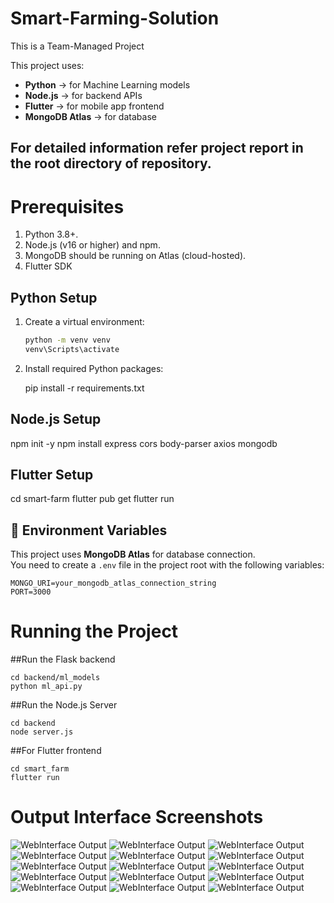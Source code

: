 # Smart-Farming-Solution

This is a Team-Managed Project 

This project uses:
- **Python** → for Machine Learning models  
- **Node.js** → for backend APIs  
- **Flutter** → for mobile app frontend  
- **MongoDB Atlas** → for database

## For detailed information refer project report in the root directory of repository.

# Prerequisites
1) Python 3.8+.
2) Node.js (v16 or higher) and npm.
3) MongoDB should be running on Atlas (cloud-hosted).
4) Flutter SDK



##  Python Setup

1. Create a virtual environment:
   ```bash
   python -m venv venv
   venv\Scripts\activate
   ```
2. Install required Python packages:

   pip install -r requirements.txt

## Node.js Setup

npm init -y
npm install express cors body-parser axios mongodb

## Flutter Setup

cd smart-farm
flutter pub get
flutter run



## 🔧 Environment Variables

This project uses **MongoDB Atlas** for database connection.  
You need to create a `.env` file in the project root with the following variables:

```env
MONGO_URI=your_mongodb_atlas_connection_string
PORT=3000
```
# Running the Project

##Run the Flask backend
   
    cd backend/ml_models   
    python ml_api.py
   
##Run the Node.js Server
   
    cd backend   
    node server.js
   
##For Flutter frontend
   
    cd smart_farm   
    flutter run

# Output Interface Screenshots

![WebInterface Output](screenshots/Picture1.png)
![WebInterface Output](screenshots/Picture2.png)
![WebInterface Output](screenshots/Picture3.png)
![WebInterface Output](screenshots/Picture4.png)
![WebInterface Output](screenshots/Picture5.png)
![WebInterface Output](screenshots/Picture6.png)
![WebInterface Output](screenshots/Picture7.png)
![WebInterface Output](screenshots/Picture8.png)
![WebInterface Output](screenshots/Picture9.png)
![WebInterface Output](screenshots/Picture10.png)
![WebInterface Output](screenshots/Picture11.png)
![WebInterface Output](screenshots/Picture12.png)
![WebInterface Output](screenshots/Picture13.png)
![WebInterface Output](screenshots/Picture14.png)
![WebInterface Output](screenshots/Picture15.png)
